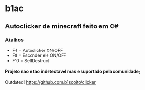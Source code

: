 # b1ac

## Autoclicker de minecraft feito em C#

### Atalhos

* F4 = Autoclicker ON/OFF
* F8 = Esconder ele ON/OFF
* F10 = SelfDestruct

#### Projeto nao e tao indetectavel mas e suportado pela comunidade;

Outdated! https://github.com/b1scoito/clicker
